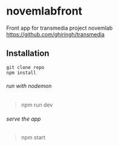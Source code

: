 # novemlabfront
Front app for transmedia project novemlab https://github.com/ghiringh/transmedia

## Installation
```
git clone repo
npm install
```

###### run with nodemon
> npm run dev

###### serve the app
> npm start
